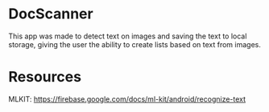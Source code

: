 # DocScanner
This app was made to detect text on images and saving the text to local storage, giving the user the ability to create lists based on text from images.

# Resources
MLKIT: https://firebase.google.com/docs/ml-kit/android/recognize-text
